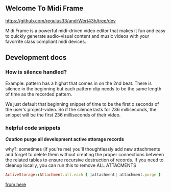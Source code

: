 ## Welcome To Midi Frame 

https://github.com/regulus33/andrWert43h/tree/dev

Midi Frame is a powerful midi-driven video editor that makes it fun and easy to quickly generate audio-visual content and music videos with your favorrite class compliant midi devices. 

## Development docs 

### How is silence handled?

Example: pattern has a highat that comes in on the 2nd beat. There is silence in the beginning but each pattern clip needs to be the same length of time as the recorded pattern.

We just default that beginning snippet of time to be the first x seconds of the user's project-video. So if the silence lasts for 236 milliseconds, the snippet will be the first 236 milliseconds of their video. 

### helpful code snippets 

***Caution***
**purge all development active sttorage records**

why?: sometimes (if you're me) you'll thoughtlessly add new attachments and forget to delete them without creating the proper connections between the related tables to ensure recursive destruction of records. If you need to cleanup locally, you can run this to remove ALL ATTACMENTS

```ruby
ActiveStorage::Attachment.all.each { |attachment| attachment.purge }
```

[from here](https://stackoverflow.com/questions/51175944/remove-all-data-from-active-storage)

